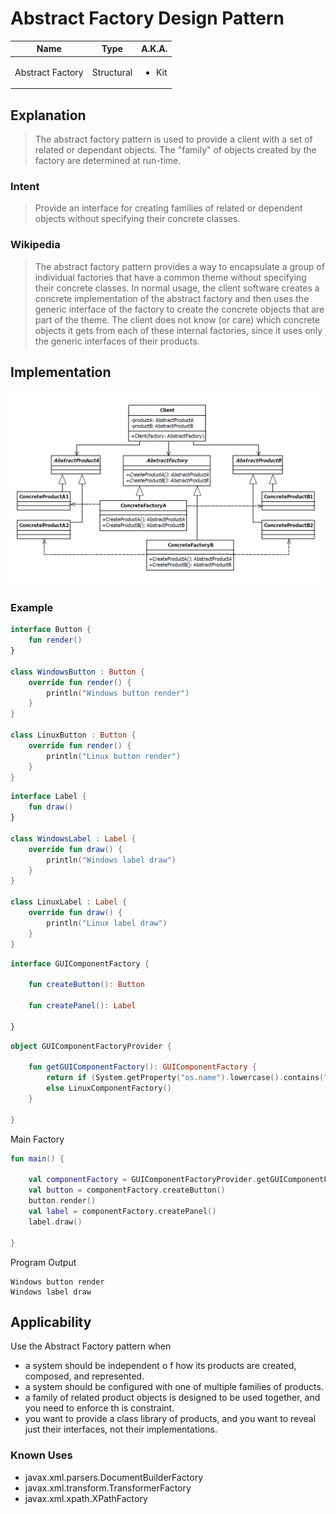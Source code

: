 # Abstract Factory Design Pattern

|Name|Type|A.K.A.|
|---|---|---|
|Abstract Factory|Structural|<ul><li>Kit</li></ul>|

## Explanation

> The abstract factory pattern is used to provide a client with a set of related or dependant objects. The "family" of
> objects created by the factory are determined at run-time.

### Intent

> Provide an interface for creating families of related or dependent objects without specifying their concrete classes.

### Wikipedia

> The abstract factory pattern provides a way to encapsulate a group of individual factories that have a common theme
> without specifying their concrete classes. In normal usage, the client software creates a concrete implementation of
> the abstract factory and then uses the generic interface of the factory to create the concrete objects that are part of
> the theme. The client does not know (or care) which concrete objects it gets from each of these internal factories,
> since it uses only the generic interfaces of their products.

## Implementation

<img src="./src/main/resources/abstract-factory-uml.png" width="500">

### Example

```kotlin
interface Button {
    fun render()
}

class WindowsButton : Button {
    override fun render() {
        println("Windows button render")
    }
}

class LinuxButton : Button {
    override fun render() {
        println("Linux button render")
    }
}
```

```kotlin
interface Label {
    fun draw()
}

class WindowsLabel : Label {
    override fun draw() {
        println("Windows label draw")
    }
}

class LinuxLabel : Label {
    override fun draw() {
        println("Linux label draw")
    }
}
```

```kotlin
interface GUIComponentFactory {

    fun createButton(): Button

    fun createPanel(): Label

}
```

```kotlin
object GUIComponentFactoryProvider {

    fun getGUIComponentFactory(): GUIComponentFactory {
        return if (System.getProperty("os.name").lowercase().contains("windows")) WindowsComponentFactory()
        else LinuxComponentFactory()
    }

}
```

Main Factory

```kotlin
fun main() {

    val componentFactory = GUIComponentFactoryProvider.getGUIComponentFactory()
    val button = componentFactory.createButton()
    button.render()
    val label = componentFactory.createPanel()
    label.draw()

}
```

Program Output

```
Windows button render
Windows label draw
```

## Applicability

Use the Abstract Factory pattern when

* a system should be independent o f how its products are created, composed, and represented.
* a system should be configured with one of multiple families of products.
* a family of related product objects is designed to be used together, and you need to enforce th is constraint.
* you want to provide a class library of products, and you want to reveal just their interfaces, not their
  implementations.

### Known Uses

- javax.xml.parsers.DocumentBuilderFactory
- javax.xml.transform.TransformerFactory
- javax.xml.xpath.XPathFactory
